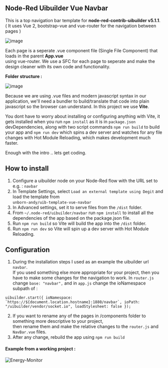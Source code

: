 ## Node-Red Uibuilder Vue Navbar

This is a top navigation bar template for **node-red-contrib-uibuilder v5.1.1**.<br>
( It uses Vue 2, bootstrap-vue and vue-router for the navigation between pages )

![image](https://user-images.githubusercontent.com/93290787/149122058-2a7d87f0-bd55-4aaf-959a-88e1f457a218.png)


Each page is a seperate .vue component file (Single File Component) that loads in the parent **App.vue**<br> using vue-router. We use a SFC for each page to seperate and make the design cleaner with its own code and functionality.<br>

**Folder structure :**

![image](https://user-images.githubusercontent.com/93290787/149117883-2177d415-8e9b-408a-af84-2f5ad1100e12.png)


Because we are using .vue files and modern javascript syntax in our application, we'll need a bundler to build/translate that code into plain javascript so the browser can understand. In this project we use **Vite**.

You dont have to worry about installing or configuring anything with Vite, it gets installed when you run `npm install` as it is in `package.json` devDependencies, along with two script commands `npm run build` to build your app and `npm run dev` which spins a dev server and watches for any file changes with Hot Module Reloading, which makes development much faster.

Enough with the intro .. lets get coding.

## How to install

1. Configure a uibuilder node on your Node-Red flow with the URL set to e.g. : `navbar` 
2. In Template Settings, select `Load an external template using Degit` and load the template from<br> `unborn-andy/uib-template-vue-navbar`
3. In Advanced settings, set it to serve files from the `/dist` folder.
4. From `~/.node-red/uibuilder/navbar` run `npm install` to install all the dependencies of the app based on the package.json file.
5. Run `npm run build` so Vite will build the app into the `/dist` folder.
6. Run `npm run dev` so Vite will spin up a dev server with Hot Module Reloading.

## Configuration

1. During the installation steps I used as an example the uibuilder url `navbar`.<br>
If you used something else more appropriate for your project, then you have to make some changes for the navigation to work. In `router.js` change `base: "navbar",` and in `app.js` change the ioNamespace subpath of :  

```
uibuilder.start({ ioNamespace: `https://${document.location.hostname}:1880/navbar`, ioPath: "/uibuilder/vendor/socket.io", loadStylesheet: false });
```

2. If you want to rename any of the pages in /components folder to something more descriptive to your project,<br> then rename them and make the relative changes to  the `router.js` and `NavBar.vue` files.   
3. After any change, rebuild the app using `npm run build`


#### Example from a working project :

![Energy-Monitor](https://github.com/unborn-andy/nodered-monitor/blob/master/Energy%20Monitoring.png)



